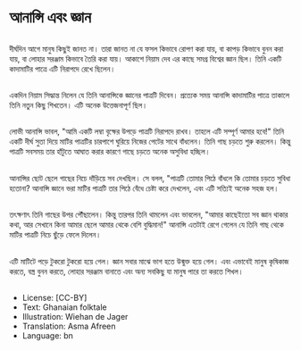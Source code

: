 # আনান্সি এবং জ্ঞান

##
দীর্ঘদিন আগে মানুষ কিছুই জানত না। তারা জানত না যে ফসল কিভাবে রোপণ করা যায়, বা কাপড় কিভাবে বুনন করা যায়, বা লোহার সরঞ্জাম কিভাবে তৈরি করা যায়। আকাশে নিয়াম দেব এর কাছে সমগ্র বিশ্বের জ্ঞান ছিল। তিনি একটি কাদামাটির পাত্রে এটি নিরাপদে রেখে ছিলেন।

##
একদিন নিয়াম সিদ্ধান্ত নিলেন যে তিনি আনান্সিকে জ্ঞানের পাত্রটি দিবেন। প্রত্যেক সময় আনান্সি কাদামাটির পাত্রে তাকালে তিনি নতুন কিছু শিখতেন। এটি অনেক উত্তেজনাপূর্ণ ছিল।

##
লোভী আনান্সি ভাবল, "আমি একটি লম্বা বৃক্ষের উপড়ে পাত্রটি নিরাপদে রাখব। তাহলে এটি সম্পূর্ণ আমার হবে!"  তিনি একটি দীর্ঘ সুতা দিয়ে মাটির পাত্রটির চারপাশে ঘুরিয়ে নিজের পেটের সাথে বাঁধলেন। তিনি গাছ চড়তে শুরু করলেন। কিন্তু পাত্রটি সবসময় তার হাঁটুতে আঘাত করার কারণে গাছে চড়তে অনেক অসুবিধা হচ্ছিল।

##
আনান্সির ছোট ছেলে গাছের নিচে দাঁড়িয়ে সব দেখছিল। সে বলল, "পাত্রটি তোমার পিঠে বাঁধলে কি তোমার চড়তে সুবিধা হতোনা? আনান্সি জ্ঞানে ভরা মাটির পাত্রটি তার পিঠে বেঁধে চেষ্টা করে দেখলেন, এবং এটি সত্যিই অনেক সহজ হল।

##
তৎক্ষণাৎ তিনি গাছের উপর পৌঁছালেন। কিন্তু তারপর তিনি থামলেন এবং ভাবলেন, "আমার কাছেইতো সব জ্ঞান থাকার কথা, আর সেখানে কিনা আমার ছেলে আমার থেকে বেশি বুদ্ধিমান!" আনান্সি এতটাই রেগে গেলেন যে তিনি গাছ থেকে মাটির পাত্রটি নিচে ছুঁড়ে ফেলে দিলেন।

##
এটি মাটিটে পড়ে টুকরো টুকরো হয়ে গেল। জ্ঞান সবার মাঝে ভাগ হতে উন্মুক্ত হয়ে গেল। এবং এভাবেই মানুষ কৃষিকাজ করতে, বস্ত্র বুনন করতে, লোহার সরঞ্জাম বানাতে এবং অন্য সবকিছু যা মানুষ পারে তা করতে শিখল।

##
* License: [CC-BY]
* Text: Ghanaian folktale
* Illustration: Wiehan de Jager
* Translation: Asma Afreen
* Language: bn
